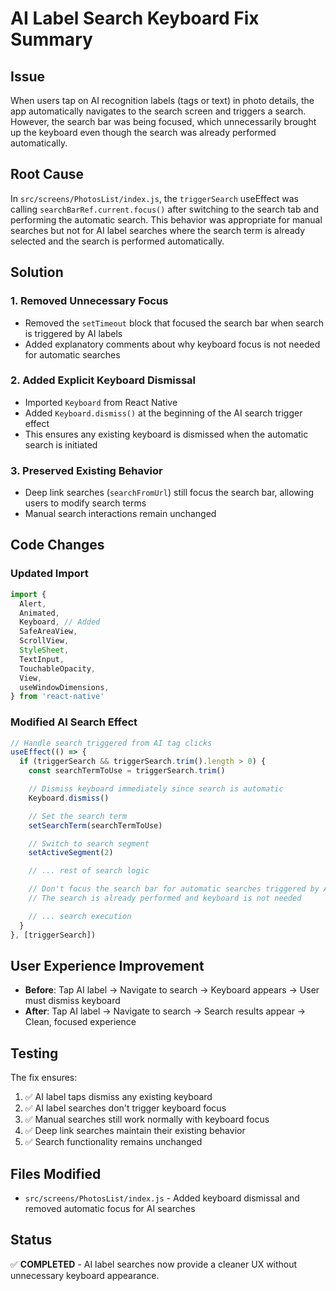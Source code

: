 # AI Label Search Keyboard Fix Summary

## Issue

When users tap on AI recognition labels (tags or text) in photo details, the app automatically navigates to the search screen and triggers a search. However, the search bar was being focused, which unnecessarily brought up the keyboard even though the search was already performed automatically.

## Root Cause

In `src/screens/PhotosList/index.js`, the `triggerSearch` useEffect was calling `searchBarRef.current.focus()` after switching to the search tab and performing the automatic search. This behavior was appropriate for manual searches but not for AI label searches where the search term is already selected and the search is performed automatically.

## Solution

### 1. Removed Unnecessary Focus

- Removed the `setTimeout` block that focused the search bar when search is triggered by AI labels
- Added explanatory comments about why keyboard focus is not needed for automatic searches

### 2. Added Explicit Keyboard Dismissal

- Imported `Keyboard` from React Native
- Added `Keyboard.dismiss()` at the beginning of the AI search trigger effect
- This ensures any existing keyboard is dismissed when the automatic search is initiated

### 3. Preserved Existing Behavior

- Deep link searches (`searchFromUrl`) still focus the search bar, allowing users to modify search terms
- Manual search interactions remain unchanged

## Code Changes

### Updated Import

```javascript
import {
  Alert,
  Animated,
  Keyboard, // Added
  SafeAreaView,
  ScrollView,
  StyleSheet,
  TextInput,
  TouchableOpacity,
  View,
  useWindowDimensions,
} from 'react-native'
```

### Modified AI Search Effect

```javascript
// Handle search triggered from AI tag clicks
useEffect(() => {
  if (triggerSearch && triggerSearch.trim().length > 0) {
    const searchTermToUse = triggerSearch.trim()

    // Dismiss keyboard immediately since search is automatic
    Keyboard.dismiss()

    // Set the search term
    setSearchTerm(searchTermToUse)

    // Switch to search segment
    setActiveSegment(2)

    // ... rest of search logic

    // Don't focus the search bar for automatic searches triggered by AI labels
    // The search is already performed and keyboard is not needed

    // ... search execution
  }
}, [triggerSearch])
```

## User Experience Improvement

- **Before**: Tap AI label → Navigate to search → Keyboard appears → User must dismiss keyboard
- **After**: Tap AI label → Navigate to search → Search results appear → Clean, focused experience

## Testing

The fix ensures:

1. ✅ AI label taps dismiss any existing keyboard
2. ✅ AI label searches don't trigger keyboard focus
3. ✅ Manual searches still work normally with keyboard focus
4. ✅ Deep link searches maintain their existing behavior
5. ✅ Search functionality remains unchanged

## Files Modified

- `src/screens/PhotosList/index.js` - Added keyboard dismissal and removed automatic focus for AI searches

## Status

✅ **COMPLETED** - AI label searches now provide a cleaner UX without unnecessary keyboard appearance.
